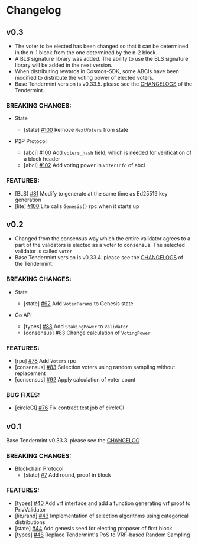 # Changelog

## v0.3
* The voter to be elected has been changed so that it can be determined in the n-1 block
from the one determined by the n-2 block.
* A BLS signature library was added. The ability to use the BLS signature library will be added in the next version.
* When distributing rewards in Cosmos-SDK, some ABCIs have been modified to distribute the voting power of elected voters.
* Base Tendermint version is v0.33.5. please see the [CHANGELOGS](./CHANGELOG_OF_TENDERMINT.md#v0.33.5) of the Tendermint.

### BREAKING CHANGES:

- State
  - [state] [\#100](https://github.com/line/tendermint/pull/100) Remove `NextVoters` from state

- P2P Protocol
  - [abci] [\#100](https://github.com/line/tendermint/pull/100) Add `voters_hash` field, which is needed for verification of a block header
  - [abci] [\#102](https://github.com/line/tendermint/pull/102) Add voting power in `VoterInfo` of abci

### FEATURES:
- [BLS] [\#81](https://github.com/line/tendermint/issues/81) Modify to generate at the same time as Ed25519 key generation
- [lite] [\#100](https://github.com/line/tendermint/pull/100) Lite calls `Genesis()` rpc when it starts up

## v0.2
* Changed from the consensus way which the entire validator agrees to a part of the validators is elected as a voter to consensus.
The selected validator is called `voter`
* Base Tendermint version is v0.33.4. please see the [CHANGELOGS](./CHANGELOG_OF_TENDERMINT.md#v0.33.4) of the Tendermint.

### BREAKING CHANGES:

- State
  - [state] [\#92](https://github.com/line/tendermint/pull/92) Add `VoterParams` to Genesis state

- Go API
  - [types] [\#83](https://github.com/line/tendermint/pull/83) Add `StakingPower` to `Validator`
  - [consensus] [\#83](https://github.com/line/tendermint/pull/83) Change calculation of `VotingPower`

### FEATURES:
- [rpc] [\#78](https://github.com/line/tendermint/pull/78) Add `Voters` rpc
- [consensus] [\#83](https://github.com/line/tendermint/pull/83) Selection voters using random sampling without replacement
- [consensus] [\#92](https://github.com/line/tendermint/pull/92) Apply calculation of voter count

### BUG FIXES:
- [circleCI] [\#76](https://github.com/line/tendermint/pull/76) Fix contract test job of circleCI



## v0.1
Base Tendermint v0.33.3. please see the [CHANGELOG](./CHANGELOG_OF_TENDERMINT.md#v0.33.3)

### BREAKING CHANGES:
- Blockchain Protocol
  - [state] [\#7](https://github.com/line/tendermint/issues/7) Add round, proof in block

### FEATURES:
- [types] [\#40](https://github.com/line/tendermint/issues/40) Add vrf interface and add a function generating vrf proof to PrivValidator
- [lib/rand] [\#43](https://github.com/line/tendermint/issues/43) Implementation of selection algorithms using categorical distributions
- [state] [\#44](https://github.com/line/tendermint/issues/44) Add genesis seed for electing proposer of first block
- [types] [\#48](https://github.com/line/tendermint/issues/48) Replace Tendermint's PoS to VRF-based Random Sampling

